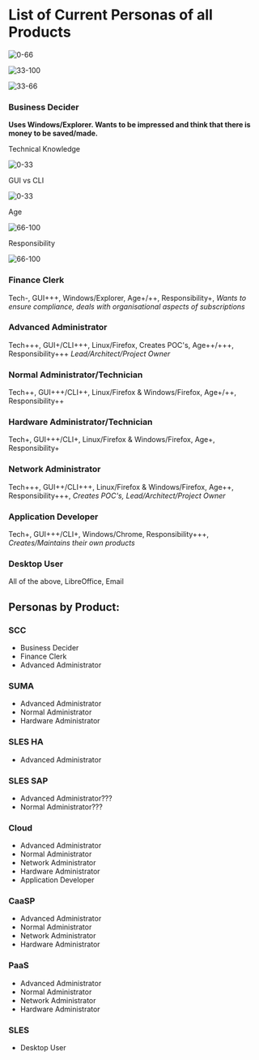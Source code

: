 # List of Current Personas of all Products

![0-66](/uploads/f235bf9d68ce308b53fb2be740397911/0-66.png)

![33-100](/uploads/bd961846313c3e3fe82e7c25962e7197/33-100.png)

![33-66](/uploads/bd4352ca8821c99a974d0fea5f801ea4/33-66.png)



### Business Decider
**Uses Windows/Explorer. Wants to be impressed and think that there is money to be saved/made.**

Technical Knowledge

![0-33](/uploads/58f62592475daf6dc67af722ffbb3ce2/0-33.png)

GUI vs CLI

![0-33](/uploads/58f62592475daf6dc67af722ffbb3ce2/0-33.png)

Age

![66-100](/uploads/59ea0ebb99aedb32dbba00c216a0bcc5/66-100.png)

Responsibility

![66-100](/uploads/59ea0ebb99aedb32dbba00c216a0bcc5/66-100.png)


### Finance Clerk
Tech-, GUI+++, Windows/Explorer, Age+/++, Responsibility+, *Wants to ensure compliance, deals with organisational aspects of subscriptions*

### Advanced Administrator
Tech+++, GUI+/CLI+++, Linux/Firefox, Creates POC's, Age++/+++, Responsibility+++ *Lead/Architect/Project Owner*

### Normal Administrator/Technician
Tech++, GUI+++/CLI++, Linux/Firefox & Windows/Firefox, Age+/++, Responsibility++

### Hardware Administrator/Technician
Tech+, GUI+++/CLI+, Linux/Firefox & Windows/Firefox, Age+, Responsibility+

### Network Administrator
Tech+++, GUI++/CLI+++, Linux/Firefox & Windows/Firefox, Age++, Responsibility+++, *Creates POC's, Lead/Architect/Project Owner*

### Application Developer
Tech+, GUI+++/CLI+, Windows/Chrome, Responsibility+++, *Creates/Maintains their own products*

### Desktop User
All of the above, LibreOffice, Email

## Personas by Product:

### SCC
- Business Decider
- Finance Clerk
- Advanced Administrator

### SUMA
- Advanced Administrator
- Normal Administrator
- Hardware Administrator

### SLES HA
- Advanced Administrator

### SLES SAP
- Advanced Administrator???
- Normal Administrator???

### Cloud
- Advanced Administrator
- Normal Administrator
- Network Administrator
- Hardware Administrator
- Application Developer

### CaaSP
- Advanced Administrator
- Normal Administrator
- Network Administrator
- Hardware Administrator

### PaaS
- Advanced Administrator
- Normal Administrator
- Network Administrator
- Hardware Administrator

### SLES
- Desktop User


